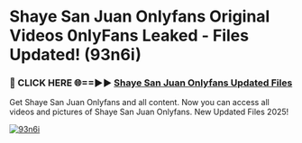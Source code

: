 # Shaye San Juan Onlyfans Original Videos 0nlyFans Leaked - Files Updated! (93n6i)

<h3>🔴 CLICK HERE 🌐==►► <a href="https://tinyurl.com/ehrbuxhb" rel="nofollow">Shaye San Juan Onlyfans Updated Files</a></h3>

Get Shaye San Juan Onlyfans and all content. Now you can access all videos and pictures of Shaye San Juan Onlyfans. New Updated Files 2025!

[![93n6i](https://i.imgur.com/lVYEuWS.gif)](https://tinyurl.com/ehrbuxhb)
